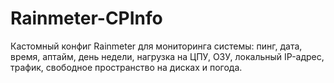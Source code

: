 # Rainmeter-CPInfo
Кастомный конфиг Rainmeter для мониторинга системы: пинг, дата, время, аптайм, день недели, нагрузка на ЦПУ, ОЗУ, локальный IP-адрес, трафик,  свободное пространство на дисках и погода.
